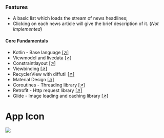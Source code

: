 ### Features

- A basic list which loads the stream of news headlines;
- Clicking on each news article will give the brief description of it. (*Not Implemented*)

#### Core Fundamentals
+ Kotlin - Base language [[↗]](https://kotlinlang.org/  "[↗]")
+ Viewmodel and livedata [[↗]](https://developer.android.com/jetpack/androidx/releases/lifecycle  "[↗]")
+ Constraintlayout [[↗]](https://developer.android.com/jetpack/androidx/releases/constraintlayout  "[↗]")
+ Viewbinding [[↗]](https://developer.android.com/topic/libraries/view-binding  "[↗]")
+ RecyclerView with diffutil [[↗]](https://developer.android.com/jetpack/androidx/releases/recyclerview  "[↗]")
+ Material Design [[↗]](https://material.io/develop/android/docs/getting-started  "[↗]")
+ Coroutines - Threading library [[↗]](https://developer.android.com/kotlin/coroutines  "[↗]")
+ Retrofit - Http request library [[↗]](https://github.com/square/retrofit  "[↗]")
+ Glide - Image loading and caching library [[↗]](https://github.com/bumptech/glide  "[↗]")

# App Icon

![](https://i.ibb.co/ZJppBDd/ic-launcher-playstore.png)
